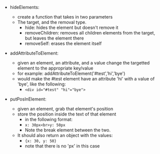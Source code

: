 <!-- - removeClassFromElement: 
  - create a function that takes in an element, and the class to remove from that element.
  - It should use the removeClass method, not toggle

- toggleClassOnElement: 
  - create a function that takes in an element and a class.
  - It toggles the class on the target element -->

- hideElements: 
  - create a function that takes in two parameters
  - The target, and the removal type.
    - hide: hides the element but doesn't remove it
    - removeChildren: removes all children elements from the target, but leaves the element there
    - removeSelf: erases the element itself

- addAttributeToElement: 
  - given an element, an attribute, and a value change the targetted element to the appropriate key/value
  - for example: addAttributeToElement('#test','hi','bye')
  - would make the #test element have an attribute 'hi' with a value of 'bye', like the following:
    - ```<div id="#test" "hi"="bye">```

- putPosInElement: 
  - given an element, grab that element's position
  - store the position inside the text of that element 
    - in the following format:
    - ```x: 30px<br>y: 50px```
    - Note the break element between the two.
  - It should also return an object with the values:
    - ```{x: 30, y: 50}```
    - note that there is no 'px' in this case


